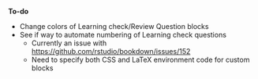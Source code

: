**To-do**

- Change colors of Learning check/Review Question blocks
- See if way to automate numbering of Learning check questions
    + Currently an issue with https://github.com/rstudio/bookdown/issues/152
    + Need to specify both CSS and LaTeX environment code for custom blocks
